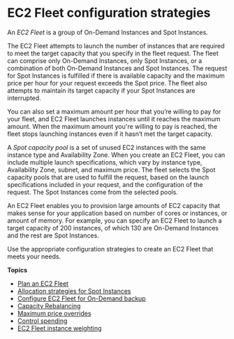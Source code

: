 # EC2 Fleet configuration strategies<a name="ec2-fleet-configuration-strategies"></a>

An *EC2 Fleet* is a group of On\-Demand Instances and Spot Instances\. 

The EC2 Fleet attempts to launch the number of instances that are required to meet the target capacity that you specify in the fleet request\. The fleet can comprise only On\-Demand Instances, only Spot Instances, or a combination of both On\-Demand Instances and Spot Instances\. The request for Spot Instances is fulfilled if there is available capacity and the maximum price per hour for your request exceeds the Spot price\. The fleet also attempts to maintain its target capacity if your Spot Instances are interrupted\.

You can also set a maximum amount per hour that you’re willing to pay for your fleet, and EC2 Fleet launches instances until it reaches the maximum amount\. When the maximum amount you're willing to pay is reached, the fleet stops launching instances even if it hasn’t met the target capacity\.

A *Spot capacity pool* is a set of unused EC2 instances with the same instance type and Availability Zone\. When you create an EC2 Fleet, you can include multiple launch specifications, which vary by instance type, Availability Zone, subnet, and maximum price\. The fleet selects the Spot capacity pools that are used to fulfill the request, based on the launch specifications included in your request, and the configuration of the request\. The Spot Instances come from the selected pools\.

An EC2 Fleet enables you to provision large amounts of EC2 capacity that makes sense for your application based on number of cores or instances, or amount of memory\. For example, you can specify an EC2 Fleet to launch a target capacity of 200 instances, of which 130 are On\-Demand Instances and the rest are Spot Instances\.

Use the appropriate configuration strategies to create an EC2 Fleet that meets your needs\.

**Topics**
+ [Plan an EC2 Fleet](plan-ec2-fleet.md)
+ [Allocation strategies for Spot Instances](ec2-fleet-allocation-strategy.md)
+ [Configure EC2 Fleet for On\-Demand backup](ec2-fleet-on-demand-backup.md)
+ [Capacity Rebalancing](ec2-fleet-capacity-rebalance.md)
+ [Maximum price overrides](ec2-fleet-price-overrides.md)
+ [Control spending](ec2-fleet-control-spending.md)
+ [EC2 Fleet instance weighting](ec2-fleet-instance-weighting.md)